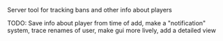 Server tool for tracking bans and other info about players

TODO: Save info about player from time of add, make a "notification" system, trace renames of user, make gui more lively, add a detailed view
